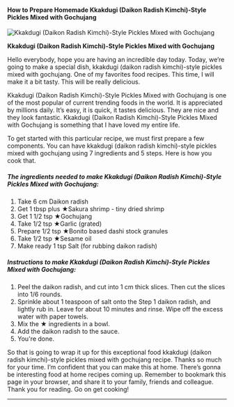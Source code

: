             

#### How to Prepare Homemade Kkakdugi (Daikon Radish Kimchi)-Style Pickles Mixed with Gochujang

![Kkakdugi (Daikon Radish Kimchi)-Style Pickles Mixed with Gochujang](https://img-global.cpcdn.com/recipes/6183449388908544/751x532cq70/kkakdugi-daikon-radish-kimchi-style-pickles-mixed-with-gochujang-recipe-main-photo.jpg)

**Kkakdugi (Daikon Radish Kimchi)-Style Pickles Mixed with Gochujang**

Hello everybody, hope you are having an incredible day today. Today, we’re going to make a special dish, kkakdugi (daikon radish kimchi)-style pickles mixed with gochujang. One of my favorites food recipes. This time, I will make it a bit tasty. This will be really delicious.

Kkakdugi (Daikon Radish Kimchi)-Style Pickles Mixed with Gochujang is one of the most popular of current trending foods in the world. It is appreciated by millions daily. It’s easy, it is quick, it tastes delicious. They are nice and they look fantastic. Kkakdugi (Daikon Radish Kimchi)-Style Pickles Mixed with Gochujang is something that I have loved my entire life.

To get started with this particular recipe, we must first prepare a few components. You can have kkakdugi (daikon radish kimchi)-style pickles mixed with gochujang using 7 ingredients and 5 steps. Here is how you cook that.

##### The ingredients needed to make Kkakdugi (Daikon Radish Kimchi)-Style Pickles Mixed with Gochujang:

1.  Take 6 cm Daikon radish
2.  Get 1 tbsp plus ★Sakura shrimp - tiny dried shrimp
3.  Get 1 1/2 tsp ★Gochujang
4.  Take 1/2 tsp ★Garlic (grated)
5.  Prepare 1/2 tsp ★Bonito based dashi stock granules
6.  Take 1/2 tsp ★Sesame oil
7.  Make ready 1 tsp Salt (for rubbing daikon radish)

##### Instructions to make Kkakdugi (Daikon Radish Kimchi)-Style Pickles Mixed with Gochujang:

1.  Peel the daikon radish, and cut into 1 cm thick slices. Then cut the slices into 1/6 rounds.
2.  Sprinkle about 1 teaspoon of salt onto the Step 1 daikon radish, and lightly rub in. Leave for about 10 minutes and rinse. Wipe off the excess water with paper towels.
3.  Mix the ★ ingredients in a bowl.
4.  Add the daikon radish to the sauce.
5.  You're done.

So that is going to wrap it up for this exceptional food kkakdugi (daikon radish kimchi)-style pickles mixed with gochujang recipe. Thanks so much for your time. I’m confident that you can make this at home. There’s gonna be interesting food at home recipes coming up. Remember to bookmark this page in your browser, and share it to your family, friends and colleague. Thank you for reading. Go on get cooking!

* * *